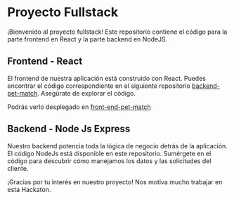 # Proyecto Fullstack

¡Bienvenido al proyecto fullstack! Este repositorio contiene el código para la parte frontend en React y la parte backend en NodeJS.

## Frontend - React

El frontend de nuestra aplicación está construido con React. Puedes encontrar el código correspondiente en el siguiente repositorio [backend-pet-match](https://github.com/alber748/pet-match-front). Asegúrate de explorar el código.

Podrás verlo desplegado en [front-end-pet-match](https://pet-match-front.onrender.com)

## Backend - Node Js Express

Nuestro backend potencia toda la lógica de negocio detrás de la aplicación. El código NodeJs está disponible en este repositorio. Sumérgete en el código para descubrir cómo manejamos los datos y las solicitudes del cliente.


¡Gracias por tu interés en nuestro proyecto! Nos motiva mucho trabajar en esta Hackaton.